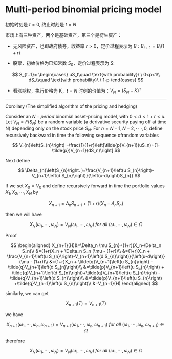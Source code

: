 # Multi-period binomial pricing model

初始时刻是 $t=0$, 终止时刻是 $t=N$

市场上有三种资产，两个是基础资产，第三个是衍生资产：

* 无风险资产，也即政府债券，收益率 $r > 0$，定价过程表示为 $B: B_{t+1} = B_t(1+r)$

* 股票，初始价格为已知常数 $S_0$，定价过程表示为 $S:$

$$
S_{t+1}=
\begin{cases}
    uS_t\quad \text{with probability}\ \ 0<p<1\\
    dS_t\quad \text{with probability}\ \ 1-p
\end{cases}
$$

* 看涨期权，执行价格为 K，$t=N$ 时刻的价值为：$V_N = (S_N-K)^{+}$

---

Corollary (The simplified algorithm of the pricing and hedging)

Consider an $N-period$ binomial asset-pricing model, with $0 < d < 1 + r < u$. Let $V_N = F(S_N)$ be a random variable (a derivative security paying off at time N) depending only on the stock price $S_N$. For $n = N − 1,N − 2, · · · , 0$, define recursively backward in time the following sequence ofrandom variables

$$
V_{n}\left(S_{n}\right) =\frac{1}{1+r}\left[\tilde{p}V_{n+1}(uS_n)+(1-\tilde{p})V_{n+1}(dS_n)\right]
$$

Next define

$$
\Delta_{n}\left(S_{n}\right. )=\frac{V_{n+1}\left(u S_{n}\right)-V_{n+1}\left(d S_{n}\right)}{\left(u-d\right)S_{n}}
$$

If we set $X_0 = V_0$ and define recursively forward in time the portfolio values $X_1,X_2,\cdots,X_N$ by

$$
X_{n+1}=\Delta_n S_{n+1}+(1+r)(X_n-\Delta_n S_n)
$$

then we will have

$$
X_N(\omega_1,\cdots,\omega_N)=V_N(\omega_1,\cdots,\omega_N)\ for\ all\ (\omega_1,\cdots,\omega_N)\in\Omega
$$

Proof

$$
\begin{aligned}
    X_{n+1}(H)&=\Delta_n \mu S_{n}+(1+r)(X_n-\Delta_n S_n)\\
    &=(1+r)X_n + \Delta_n S_n (\mu - (1+r))\\
    &=(1+r)X_n + \frac{V_{n+1}\left(u S_{n}\right)-V_{n+1}\left(d S_{n}\right)}{\left(u-d\right)} (\mu - (1+r))\\
    &=(1+r)X_n + \tilde{q}V_{n+1}\left(u S_{n}\right) - \tilde{q}V_{n+1}\left(d S_{n}\right)\\
    &=\tilde{p}V_{n+1}\left(u S_{n}\right) + \tilde{q}V_{n+1}\left(d S_{n}\right)+\tilde{q}V_{n+1}\left(u S_{n}\right) - \tilde{q}V_{n+1}\left(d S_{n}\right)\\
    &=\tilde{p}V_{n+1}\left(u S_{n}\right) +\tilde{q}V_{n+1}\left(u S_{n}\right)\\
    &=V_{n+1}(H)
\end{aligned}
$$

similarly, we can get

$$
X_{n+1}(T)=V_{n+1}(T)
$$

we have

$$
X_{n+1}(\omega_1,\cdots,\omega_n,\omega_{n+1})=V_{n+1}(\omega_1,\cdots,\omega_n,\omega_{n+1})\ for\ all\ (\omega_1,\cdots,\omega_n,\omega_{n+1})\in\Omega
$$

therefore

$$
X_N(\omega_1,\cdots,\omega_N)=V_N(\omega_1,\cdots,\omega_N)\ for\ all\ (\omega_1,\cdots,\omega_N)\in\Omega
$$
